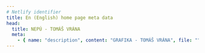 ```yaml
---
# Netlify identifier
title: En (English) home page meta data
head:
  title: NEPÚ - TOMÁŠ VRÁNA
  meta:
    - { name: "description", content: "GRAFIKA - TOMÁŠ VRÁNA", file: "" }
---
```

